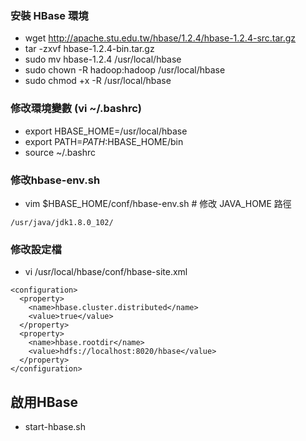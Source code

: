 ﻿
### 安裝 HBase 環境

- wget http://apache.stu.edu.tw/hbase/1.2.4/hbase-1.2.4-src.tar.gz
- tar -zxvf hbase-1.2.4-bin.tar.gz
- sudo mv hbase-1.2.4 /usr/local/hbase
- sudo chown -R hadoop:hadoop /usr/local/hbase
- sudo chmod +x -R /usr/local/hbase

### 修改環境變數 (vi ~/.bashrc)
- export HBASE_HOME=/usr/local/hbase
- export PATH=$PATH:$HBASE_HOME/bin
- source ~/.bashrc

### 修改hbase-env.sh
- vim $HBASE_HOME/conf/hbase-env.sh  # 修改 JAVA_HOME 路徑

```
/usr/java/jdk1.8.0_102/
```

### 修改設定檔
- vi /usr/local/hbase/conf/hbase-site.xml

```
<configuration>
  <property>
    <name>hbase.cluster.distributed</name>
    <value>true</value>
  </property>
  <property>
    <name>hbase.rootdir</name>
    <value>hdfs://localhost:8020/hbase</value>
  </property>
</configuration>
```

## 啟用HBase
- start-hbase.sh
